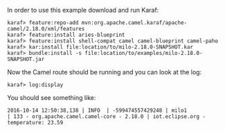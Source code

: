 In order to use this example download and run Karaf:

    karaf> feature:repo-add mvn:org.apache.camel.karaf/apache-camel/2.18.0/xml/features
    karaf> feature:install aries-blueprint
    karaf> feature:install shell-compat camel camel-blueprint camel-paho
    karaf> kar:install file:location/to/milo-2.18.0-SNAPSHOT.kar
    karaf> bundle:install -s file:location/to/examples/milo-2.18.0-SNAPSHOT.jar
    
Now the Camel route should be running and you can look at the log:

    karaf> log:display
    
You should see something like:

    2016-10-14 12:50:38,138 | INFO  | -599474557429248 | milo1                            | 133 - org.apache.camel.camel-core - 2.18.0 | iot.eclipse.org - temperature: 23.59
